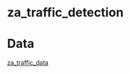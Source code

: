 # za_traffic_detection

# Data
[za_traffic_data](https://drive.google.com/drive/folders/1-9F9HVqA7XBwpxYwlA0KJxqYOknVK0Hg?usp=sharing)
